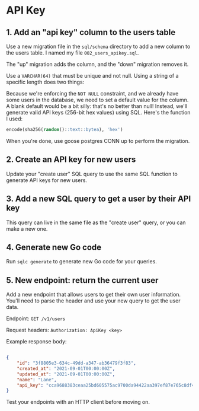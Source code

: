 # API Key

## 1. Add an "api key" column to the users table

Use a new migration file in the `sql/schema` directory to add a new column to the users table. I named my file `002_users_apikey.sql`.

The "up" migration adds the column, and the "down" migration removes it.

Use a `VARCHAR(64)` that must be unique and not null. Using a string of a specific length does two things:



Because we're enforcing the `NOT NULL` constraint, and we already have some users in the database, we need to set a default value for the column. A blank default would be a bit silly: that's no better than null! Instead, we'll generate valid API keys (256-bit hex values) using SQL. Here's the function I used:

```sql
encode(sha256(random()::text::bytea), 'hex')
```

When you're done, use goose postgres CONN up to perform the migration.

## 2. Create an API key for new users
Update your "create user" SQL query to use the same SQL function to generate API keys for new users.

## 3. Add a new SQL query to get a user by their API key
This query can live in the same file as the "create user" query, or you can make a new one.

## 4. Generate new Go code
Run `sqlc generate` to generate new Go code for your queries.

## 5. New endpoint: return the current user
Add a new endpoint that allows users to get their own user information. You'll need to parse the header and use your new query to get the user data.

Endpoint: `GET /v1/users`

Request headers: `Authorization: ApiKey <key>`

Example response body:

```json

{
    "id": "3f8805e3-634c-49dd-a347-ab36479f3f83",
    "created_at": "2021-09-01T00:00:00Z",
    "updated_at": "2021-09-01T00:00:00Z",
    "name": "Lane",
    "api_key": "cca9688383ceaa25bd605575ac9700da94422aa397ef87e765c8df4438bc9942"
}
```
Test your endpoints with an HTTP client before moving on.

